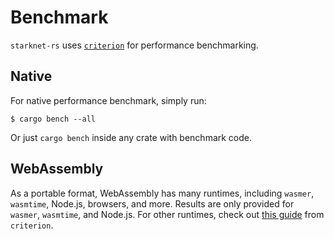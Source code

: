 # Benchmark

`starknet-rs` uses [`criterion`](https://github.com/bheisler/criterion.rs) for performance benchmarking.

## Native

For native performance benchmark, simply run:

```console
$ cargo bench --all
```

Or just `cargo bench` inside any crate with benchmark code.

## WebAssembly

As a portable format, WebAssembly has many runtimes, including `wasmer`, `wasmtime`, Node.js, browsers, and more. Results are only provided for `wasmer`, `wasmtime`, and Node.js. For other runtimes, check out [this guide](https://github.com/bheisler/criterion.rs/blob/version-0.4/book/src/user_guide/wasi.md) from `criterion`.
